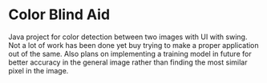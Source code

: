 # Color Blind Aid
 Java project for color detection between two images with UI with swing. Not a lot of work has been done yet buy trying to make a proper application out of the same. Also plans on implementing a training model in future for better accuracy in the general image rather than finding the most similar pixel in the image.
